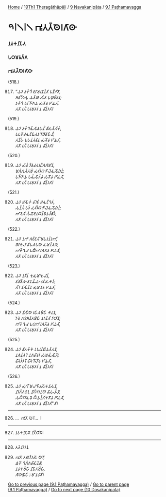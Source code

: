 
[Home](/) / [19Th1 Theragāthāpāḷi](/tipitaka/19Th1.md) / [9 Navakanipāta](/tipitaka/19Th1/9.md) / [9.1 Paṭhamavagga](/tipitaka/19Th1/9/9.1.md)

# 𑁯𑁇𑁧𑁇𑁧 𑀪𑀽𑀢𑀢𑁆𑀣𑁂𑀭𑀕𑀸𑀣𑀸

### 𑀦𑀯𑀓𑀦𑀺𑀧𑀸𑀢

### 𑀧𑀞𑀫𑀯𑀕𑁆𑀕

### 𑀪𑀽𑀢𑀢𑁆𑀣𑁂𑀭𑀕𑀸𑀣𑀸

(518.)

817. _“𑀬𑀤𑀸 𑀤𑀼𑀓𑁆𑀔𑀁 𑀚𑀭𑀸𑀫𑀭𑀡𑀦𑁆𑀢𑀺 𑀧𑀡𑁆𑀟𑀺𑀢𑁄,_  
_𑀅𑀯𑀺𑀤𑁆𑀤𑀲𑀽 𑀬𑀢𑁆𑀣 𑀲𑀺𑀢𑀸 𑀧𑀼𑀣𑀼𑀚𑁆𑀚𑀦𑀸;_  
_𑀤𑀼𑀓𑁆𑀔𑀁 𑀧𑀭𑀺𑀜𑁆𑀜𑀸𑀬 𑀲𑀢𑁄𑀯 𑀛𑀸𑀬𑀢𑀺,_  
_𑀢𑀢𑁄 𑀭𑀢𑀺𑀁 𑀧𑀭𑀫𑀢𑀭𑀁 𑀦 𑀯𑀺𑀦𑁆𑀤𑀢𑀺𑁇_  


(519.)

818. _𑀬𑀤𑀸 𑀤𑀼𑀓𑁆𑀔𑀲𑁆𑀲𑀸𑀯𑀳𑀦𑀺𑀁 𑀯𑀺𑀲𑀢𑁆𑀢𑀺𑀓𑀁,_  
_𑀧𑀧𑀜𑁆𑀘𑀲𑀗𑁆𑀖𑀸𑀢𑀤𑀼𑀔𑀸𑀥𑀺𑀯𑀸𑀳𑀺𑀦𑀺𑀁;_  
_𑀢𑀡𑁆𑀳𑀁 𑀧𑀳𑀦𑁆𑀢𑁆𑀯𑀸𑀦 𑀲𑀢𑁄𑀯 𑀛𑀸𑀬𑀢𑀺,_  
_𑀢𑀢𑁄 𑀭𑀢𑀺𑀁 𑀧𑀭𑀫𑀢𑀭𑀁 𑀦 𑀯𑀺𑀦𑁆𑀤𑀢𑀺𑁇_  


(520.)

819. _𑀬𑀤𑀸 𑀲𑀺𑀯𑀁 𑀤𑁆𑀯𑁂𑀘𑀢𑀼𑀭𑀗𑁆𑀕𑀕𑀸𑀫𑀺𑀦𑀁,_  
_𑀫𑀕𑁆𑀕𑀼𑀢𑁆𑀢𑀫𑀁 𑀲𑀩𑁆𑀩𑀓𑀺𑀮𑁂𑀲𑀲𑁄𑀥𑀦𑀁;_  
_𑀧𑀜𑁆𑀜𑀸𑀬 𑀧𑀲𑁆𑀲𑀺𑀢𑁆𑀯 𑀲𑀢𑁄𑀯 𑀛𑀸𑀬𑀢𑀺,_  
_𑀢𑀢𑁄 𑀭𑀢𑀺𑀁 𑀧𑀭𑀫𑀢𑀭𑀁 𑀦 𑀯𑀺𑀦𑁆𑀤𑀢𑀺𑁇_  


(521.)

820. _𑀬𑀤𑀸 𑀅𑀲𑁄𑀓𑀁 𑀯𑀺𑀭𑀚𑀁 𑀅𑀲𑀗𑁆𑀔𑀢𑀁,_  
_𑀲𑀦𑁆𑀢𑀁 𑀧𑀤𑀁 𑀲𑀩𑁆𑀩𑀓𑀺𑀮𑁂𑀲𑀲𑁄𑀥𑀦𑀁;_  
_𑀪𑀸𑀯𑁂𑀢𑀺 𑀲𑀁𑀬𑁄𑀚𑀦𑀩𑀦𑁆𑀥𑀦𑀘𑁆𑀙𑀺𑀤𑀁,_  
_𑀢𑀢𑁄 𑀭𑀢𑀺𑀁 𑀧𑀭𑀫𑀢𑀭𑀁 𑀦 𑀯𑀺𑀦𑁆𑀤𑀢𑀺𑁇_  


(522.)

821. _𑀬𑀤𑀸 𑀦𑀪𑁂 𑀕𑀚𑁆𑀚𑀢𑀺 𑀫𑁂𑀖𑀤𑀼𑀦𑁆𑀤𑀼𑀪𑀺,_  
_𑀥𑀸𑀭𑀸𑀓𑀼𑀮𑀸 𑀯𑀺𑀳𑀕𑀧𑀣𑁂 𑀲𑀫𑀦𑁆𑀢𑀢𑁄;_  
_𑀪𑀺𑀓𑁆𑀔𑀽 𑀘 𑀧𑀩𑁆𑀪𑀸𑀭𑀕𑀢𑁄𑀯 𑀛𑀸𑀬𑀢𑀺,_  
_𑀢𑀢𑁄 𑀭𑀢𑀺𑀁 𑀧𑀭𑀫𑀢𑀭𑀁 𑀦 𑀯𑀺𑀦𑁆𑀤𑀢𑀺𑁇_  


(523.)

822. _𑀬𑀤𑀸 𑀦𑀤𑀻𑀦𑀁 𑀓𑀼𑀲𑀼𑀫𑀸𑀓𑀼𑀮𑀸𑀦𑀁,_  
_𑀯𑀺𑀘𑀺𑀢𑁆𑀢-𑀯𑀸𑀦𑁂𑀬𑁆𑀬-𑀯𑀝𑀁𑀲𑀓𑀸𑀦𑀁;_  
_𑀢𑀻𑀭𑁂 𑀦𑀺𑀲𑀺𑀦𑁆𑀦𑁄 𑀲𑀼𑀫𑀦𑁄𑀯 𑀛𑀸𑀬𑀢𑀺,_  
_𑀢𑀢𑁄 𑀭𑀢𑀺𑀁 𑀧𑀭𑀫𑀢𑀭𑀁 𑀦 𑀯𑀺𑀦𑁆𑀤𑀢𑀺𑁇_  


(524.)

823. _𑀬𑀤𑀸 𑀦𑀺𑀲𑀻𑀣𑁂 𑀭𑀳𑀺𑀢𑀫𑁆𑀳𑀺 𑀓𑀸𑀦𑀦𑁂,_  
_𑀤𑁂𑀯𑁂 𑀕𑀍𑀅𑀦𑁆𑀢𑀫𑁆𑀳𑀺 𑀦𑀤𑀦𑁆𑀢𑀺 𑀤𑀸𑀞𑀺𑀦𑁄;_  
_𑀪𑀺𑀓𑁆𑀔𑀽 𑀘 𑀧𑀩𑁆𑀪𑀸𑀭𑀕𑀢𑁄𑀯 𑀛𑀸𑀬𑀢𑀺,_  
_𑀢𑀢𑁄 𑀭𑀢𑀺𑀁 𑀧𑀭𑀫𑀢𑀭𑀁 𑀦 𑀯𑀺𑀦𑁆𑀤𑀢𑀺𑁇_  


(525.)

824. _𑀬𑀤𑀸 𑀯𑀺𑀢𑀓𑁆𑀓𑁂 𑀉𑀧𑀭𑀼𑀦𑁆𑀥𑀺𑀬𑀢𑁆𑀢𑀦𑁄,_  
_𑀦𑀕𑀦𑁆𑀢𑀭𑁂 𑀦𑀕𑀯𑀺𑀯𑀭𑀁 𑀲𑀫𑀲𑁆𑀲𑀺𑀢𑁄;_  
_𑀯𑀻𑀢𑀤𑁆𑀤𑀭𑁄 𑀯𑀻𑀢𑀔𑀺𑀮𑁄𑀯 𑀛𑀸𑀬𑀢𑀺,_  
_𑀢𑀢𑁄 𑀭𑀢𑀺𑀁 𑀧𑀭𑀫𑀢𑀭𑀁 𑀦 𑀯𑀺𑀦𑁆𑀤𑀢𑀺𑁇_  


(526.)

825. _𑀬𑀤𑀸 𑀲𑀼𑀔𑀻 𑀫𑀮𑀔𑀺𑀮𑀲𑁄𑀓𑀦𑀸𑀲𑀦𑁄,_  
_𑀦𑀺𑀭𑀕𑁆𑀕𑀍𑀑 𑀦𑀺𑀩𑁆𑀩𑀦𑀣𑁄 𑀯𑀺𑀲𑀮𑁆𑀮𑁄;_  
_𑀲𑀩𑁆𑀩𑀸𑀲𑀯𑁂 𑀩𑁆𑀬𑀦𑁆𑀢𑀺𑀓𑀢𑁄𑀯 𑀛𑀸𑀬𑀢𑀺,_  
_𑀢𑀢𑁄 𑀭𑀢𑀺𑀁 𑀧𑀭𑀫𑀢𑀭𑀁 𑀦 𑀯𑀺𑀦𑁆𑀤𑀢𑀻”𑀢𑀺𑁇_  


---

826. …  𑀪𑀽𑀢𑁄 𑀣𑁂𑀭𑁄… 𑁇



---

827. 𑀦𑀯𑀓𑀦𑀺𑀧𑀸𑀢𑁄 𑀦𑀺𑀝𑁆𑀞𑀺𑀢𑁄𑁇



---

828. 𑀢𑀢𑁆𑀭𑀼𑀤𑁆𑀤𑀸𑀦𑀁



829. _𑀪𑀽𑀢𑁄 𑀢𑀣𑀤𑁆𑀤𑀲𑁄 𑀣𑁂𑀭𑁄,_  
_𑀏𑀓𑁄 𑀔𑀕𑁆𑀕𑀯𑀺𑀲𑀸𑀡𑀯𑀸;_  
_𑀦𑀯𑀓𑀫𑁆𑀳𑀺 𑀦𑀺𑀧𑀸𑀢𑀫𑁆𑀳𑀺,_  
_𑀕𑀸𑀣𑀸𑀬𑁄𑀧𑀺 𑀇𑀫𑀸 𑀦𑀯𑀸𑀢𑀺𑁇_  


[Go to previous page (9.1 Paṭhamavagga)](/tipitaka/19Th1/9/9.1.md) / [Go to parent page (9.1 Paṭhamavagga)](/tipitaka/19Th1/9/9.1.md) / [Go to next page (10 Dasakanipāta)](/tipitaka/19Th1/10.md)


